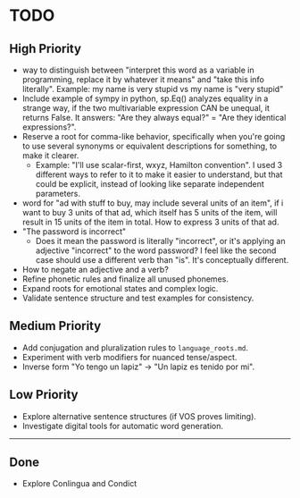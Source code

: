 # TODO

## High Priority
- way to distinguish between "interpret this word as a variable in programming, replace it by whatever it means" and "take this info literally". Example: my name is very stupid vs my name is "very stupid"
- Include example of sympy in python, sp.Eq() analyzes equality in a strange way, if the two multivariable expression CAN be unequal, it returns False. It answers: "Are they always equal?" = "Are they identical expressions?".
- Reserve a root for comma-like behavior, specifically when you're going to use several synonyms or equivalent descriptions for something, to make it clearer.
    - Example: "I'll use scalar-first, wxyz, Hamilton convention". I used 3 different ways to refer to it to make it easier to understand, but that could be explicit, instead of looking like separate independent parameters.
- word for "ad with stuff to buy, may include several units of an item", if i want to buy 3 units of that ad, which itself has 5 units of the item, will result in 15 units of the item in total. How to express 3 units of that ad.
- "The password is incorrect"
    - Does it mean the password is literally "incorrect", or it's applying an adjective "incorrect" to the word password? I feel like the second case should use a different verb than "is". It's conceptually different.
- How to negate an adjective and a verb?
- Refine phonetic rules and finalize all unused phonemes.
- Expand roots for emotional states and complex logic.
- Validate sentence structure and test examples for consistency.

## Medium Priority
- Add conjugation and pluralization rules to `language_roots.md`.
- Experiment with verb modifiers for nuanced tense/aspect.
- Inverse form "Yo tengo un lapiz" -> "Un lapiz es tenido por mi".

## Low Priority
- Explore alternative sentence structures (if VOS proves limiting).
- Investigate digital tools for automatic word generation.

---
## Done
- Explore Conlingua and Condict